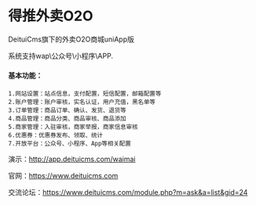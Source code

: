 # 得推外卖O2O
DeituiCms旗下的外卖O2O商城uniApp版

系统支持wap\公众号\小程序\APP.

#### 基本功能： 
    1.网站设置：站点信息，支付配置，短信配置，邮箱配置等
    2.账户管理：账户审核，实名认证，用户充值，黑名单等 
    3.订单管理：商品订单、确认、发货、退货等 
    4.商品管理：商品分类、商品审核、商品添加 
    5.商家管理：入驻审核，商家举报，商家信息审核 
    6.优惠券：优惠券发布、领取、统计 
    7.开放平台：公众号、小程序、App等相关配置 

演示：http://app.deituicms.com/waimai

官网：https://www.deituicms.com

交流论坛：https://www.deituicms.com/module.php?m=ask&a=list&gid=24 

